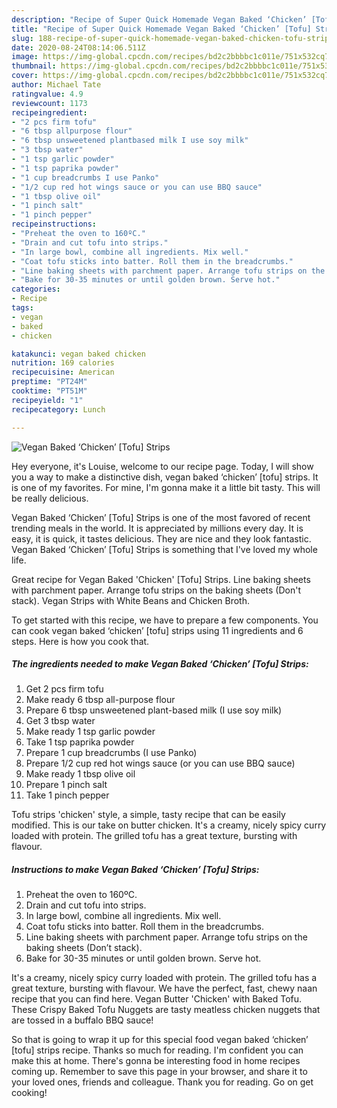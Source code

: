 ```yaml
---
description: "Recipe of Super Quick Homemade Vegan Baked ‘Chicken’ [Tofu] Strips"
title: "Recipe of Super Quick Homemade Vegan Baked ‘Chicken’ [Tofu] Strips"
slug: 188-recipe-of-super-quick-homemade-vegan-baked-chicken-tofu-strips
date: 2020-08-24T08:14:06.511Z
image: https://img-global.cpcdn.com/recipes/bd2c2bbbbc1c011e/751x532cq70/vegan-baked-chicken-tofu-strips-recipe-main-photo.jpg
thumbnail: https://img-global.cpcdn.com/recipes/bd2c2bbbbc1c011e/751x532cq70/vegan-baked-chicken-tofu-strips-recipe-main-photo.jpg
cover: https://img-global.cpcdn.com/recipes/bd2c2bbbbc1c011e/751x532cq70/vegan-baked-chicken-tofu-strips-recipe-main-photo.jpg
author: Michael Tate
ratingvalue: 4.9
reviewcount: 1173
recipeingredient:
- "2 pcs firm tofu"
- "6 tbsp allpurpose flour"
- "6 tbsp unsweetened plantbased milk I use soy milk"
- "3 tbsp water"
- "1 tsp garlic powder"
- "1 tsp paprika powder"
- "1 cup breadcrumbs I use Panko"
- "1/2 cup red hot wings sauce or you can use BBQ sauce"
- "1 tbsp olive oil"
- "1 pinch salt"
- "1 pinch pepper"
recipeinstructions:
- "Preheat the oven to 160ºC."
- "Drain and cut tofu into strips."
- "In large bowl, combine all ingredients. Mix well."
- "Coat tofu sticks into batter. Roll them in the breadcrumbs."
- "Line baking sheets with parchment paper. Arrange tofu strips on the baking sheets (Don’t stack)."
- "Bake for 30-35 minutes or until golden brown. Serve hot."
categories:
- Recipe
tags:
- vegan
- baked
- chicken

katakunci: vegan baked chicken 
nutrition: 169 calories
recipecuisine: American
preptime: "PT24M"
cooktime: "PT51M"
recipeyield: "1"
recipecategory: Lunch

---
```



![Vegan Baked ‘Chicken’ [Tofu] Strips](https://img-global.cpcdn.com/recipes/bd2c2bbbbc1c011e/751x532cq70/vegan-baked-chicken-tofu-strips-recipe-main-photo.jpg)

Hey everyone, it's Louise, welcome to our recipe page. Today, I will show you a way to make a distinctive dish, vegan baked ‘chicken’ [tofu] strips. It is one of my favorites. For mine, I'm gonna make it a little bit tasty. This will be really delicious.

Vegan Baked ‘Chicken’ [Tofu] Strips is one of the most favored of recent trending meals in the world. It is appreciated by millions every day. It is easy, it is quick, it tastes delicious. They are nice and they look fantastic. Vegan Baked ‘Chicken’ [Tofu] Strips is something that I've loved my whole life.

Great recipe for Vegan Baked &#39;Chicken&#39; [Tofu] Strips. Line baking sheets with parchment paper. Arrange tofu strips on the baking sheets (Don&#39;t stack). Vegan Strips with White Beans and Chicken Broth.


To get started with this recipe, we have to prepare a few components. You can cook vegan baked ‘chicken’ [tofu] strips using 11 ingredients and 6 steps. Here is how you cook that.

<!--inarticleads1-->

##### The ingredients needed to make Vegan Baked ‘Chicken’ [Tofu] Strips:

1. Get 2 pcs firm tofu
1. Make ready 6 tbsp all-purpose flour
1. Prepare 6 tbsp unsweetened plant-based milk (I use soy milk)
1. Get 3 tbsp water
1. Make ready 1 tsp garlic powder
1. Take 1 tsp paprika powder
1. Prepare 1 cup breadcrumbs (I use Panko)
1. Prepare 1/2 cup red hot wings sauce (or you can use BBQ sauce)
1. Make ready 1 tbsp olive oil
1. Prepare 1 pinch salt
1. Take 1 pinch pepper


Tofu strips &#39;chicken&#39; style, a simple, tasty recipe that can be easily modified. This is our take on butter chicken. It&#39;s a creamy, nicely spicy curry loaded with protein. The grilled tofu has a great texture, bursting with flavour. 

<!--inarticleads2-->

##### Instructions to make Vegan Baked ‘Chicken’ [Tofu] Strips:

1. Preheat the oven to 160ºC.
1. Drain and cut tofu into strips.
1. In large bowl, combine all ingredients. Mix well.
1. Coat tofu sticks into batter. Roll them in the breadcrumbs.
1. Line baking sheets with parchment paper. Arrange tofu strips on the baking sheets (Don’t stack).
1. Bake for 30-35 minutes or until golden brown. Serve hot.


It&#39;s a creamy, nicely spicy curry loaded with protein. The grilled tofu has a great texture, bursting with flavour. We have the perfect, fast, chewy naan recipe that you can find here. Vegan Butter &#39;Chicken&#39; with Baked Tofu. These Crispy Baked Tofu Nuggets are tasty meatless chicken nuggets that are tossed in a buffalo BBQ sauce! 

So that is going to wrap it up for this special food vegan baked ‘chicken’ [tofu] strips recipe. Thanks so much for reading. I'm confident you can make this at home. There's gonna be interesting food in home recipes coming up. Remember to save this page in your browser, and share it to your loved ones, friends and colleague. Thank you for reading. Go on get cooking!
